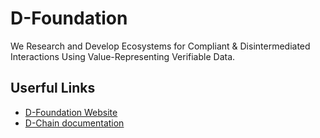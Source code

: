 # D-Foundation

We Research and Develop Ecosystems for Compliant & Disintermediated Interactions Using Value-Representing Verifiable Data.

## Userful Links

- [D-Foundation Website](https://dfoundation.io)
- [D-Chain documentation](https://docs.dfoundation.io)
